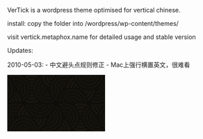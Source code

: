 VerTick is a wordpress theme optimised for vertical chinese.

install: copy the folder into /wordpress/wp-content/themes/

visit vertick.metaphox.name for detailed usage and stable version

Updates:

2010-05-03:
	- 中文避头点规则修正
	- Mac上强行横置英文，很难看
	
![test](/images/bodybg.png)
